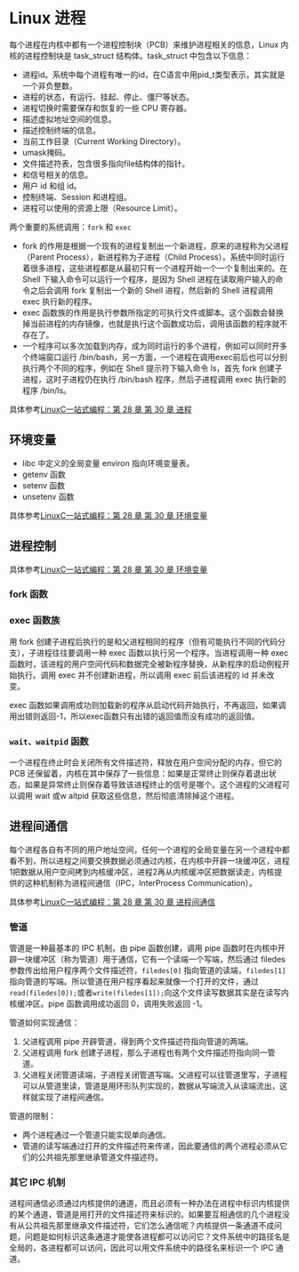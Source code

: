 # Linux 进程

每个进程在内核中都有一个进程控制块（PCB）来维护进程相关的信息，Linux 内核的进程控制块是 task_struct 结构体。task_struct 中包含以下信息：

- 进程id。系统中每个进程有唯一的id，在C语言中用pid_t类型表示，其实就是一个非负整数。
- 进程的状态，有运行、挂起、停止、僵尸等状态。
- 进程切换时需要保存和恢复的一些 CPU 寄存器。
- 描述虚拟地址空间的信息。
- 描述控制终端的信息。
- 当前工作目录（Current Working Directory）。
- umask掩码。
- 文件描述符表，包含很多指向file结构体的指针。
- 和信号相关的信息。
- 用户 id 和组 id。
- 控制终端、Session 和进程组。
- 进程可以使用的资源上限（Resource Limit）。

两个重要的系统调用：`fork` 和 `exec`

- fork 的作用是根据一个现有的进程复制出一个新进程，原来的进程称为父进程（Parent Process），新进程称为子进程（Child Process）。系统中同时运行着很多进程，这些进程都是从最初只有一个进程开始一个一个复制出来的。在 Shell 下输入命令可以运行一个程序，是因为 Shell 进程在读取用户输入的命令之后会调用 fork 复制出一个新的 Shell 进程，然后新的 Shell 进程调用 exec 执行新的程序。
- exec 函数族的作用是执行参数所指定的可执行文件或脚本。这个函数会替换掉当前进程的内存镜像，也就是执行这个函数成功后，调用该函数的程序就不存在了。
- 一个程序可以多次加载到内存，成为同时运行的多个进程，例如可以同时开多个终端窗口运行 /bin/bash，另一方面，一个进程在调用exec前后也可以分别执行两个不同的程序，例如在 Shell 提示符下输入命令 ls，首先 fork 创建子进程，这时子进程仍在执行 /bin/bash 程序，然后子进程调用 exec 执行新的程序 /bin/ls。

具体参考[LinuxC一站式编程：第 28 章 第 30 章 进程](https://akaedu.github.io/book/ch30s01.html)

## 环境变量

- libc 中定义的全局变量 environ 指向环境变量表。
- getenv 函数
- setenv 函数
- unsetenv 函数

具体参考[LinuxC一站式编程：第 28 章 第 30 章 环境变量](https://akaedu.github.io/book/ch30s02.html)

## 进程控制

具体参考[LinuxC一站式编程：第 28 章 第 30 章 环境变量](https://akaedu.github.io/book/ch30s03.html)

### fork 函数

### exec 函数族

用 fork 创建子进程后执行的是和父进程相同的程序（但有可能执行不同的代码分支），子进程往往要调用一种 exec 函数以执行另一个程序。当进程调用一种 exec 函数时，该进程的用户空间代码和数据完全被新程序替换，从新程序的启动例程开始执行。调用 exec 并不创建新进程，所以调用 exec 前后该进程的 id 并未改变。

exec 函数如果调用成功则加载新的程序从启动代码开始执行，不再返回，如果调用出错则返回-1，所以exec函数只有出错的返回值而没有成功的返回值。

### `wait、waitpid` 函数

一个进程在终止时会关闭所有文件描述符，释放在用户空间分配的内存，但它的 PCB 还保留着，内核在其中保存了一些信息：如果是正常终止则保存着退出状态，如果是异常终止则保存着导致该进程终止的信号是哪个。这个进程的父进程可以调用 wait 或w aitpid 获取这些信息，然后彻底清除掉这个进程。

## 进程间通信

每个进程各自有不同的用户地址空间，任何一个进程的全局变量在另一个进程中都看不到，所以进程之间要交换数据必须通过内核，在内核中开辟一块缓冲区，进程1把数据从用户空间拷到内核缓冲区，进程2再从内核缓冲区把数据读走，内核提供的这种机制称为进程间通信（IPC，InterProcess Communication）。

具体参考[LinuxC一站式编程：第 28 章 第 30 章 进程间通信](https://akaedu.github.io/book/ch30s04.html)

### 管道

管道是一种最基本的 IPC 机制，由 pipe 函数创建，调用 pipe 函数时在内核中开辟一块缓冲区（称为管道）用于通信，它有一个读端一个写端，然后通过 filedes 参数传出给用户程序两个文件描述符，`filedes[0]` 指向管道的读端，`filedes[1]` 指向管道的写端。所以管道在用户程序看起来就像一个打开的文件，通过`read(filedes[0]);`或者`write(filedes[1]);`向这个文件读写数据其实是在读写内核缓冲区。pipe 函数调用成功返回 0，调用失败返回 -1。

管道如何实现通信：

1. 父进程调用 pipe 开辟管道，得到两个文件描述符指向管道的两端。
2. 父进程调用 fork 创建子进程，那么子进程也有两个文件描述符指向同一管道。
3. 父进程关闭管道读端，子进程关闭管道写端。父进程可以往管道里写，子进程可以从管道里读，管道是用环形队列实现的，数据从写端流入从读端流出，这样就实现了进程间通信。

管道的限制：

- 两个进程通过一个管道只能实现单向通信。
- 管道的读写端通过打开的文件描述符来传递，因此要通信的两个进程必须从它们的公共祖先那里继承管道文件描述符。

### 其它 IPC 机制

进程间通信必须通过内核提供的通道，而且必须有一种办法在进程中标识内核提供的某个通道，管道是用打开的文件描述符来标识的。如果要互相通信的几个进程没有从公共祖先那里继承文件描述符，它们怎么通信呢？内核提供一条通道不成问题，问题是如何标识这条通道才能使各进程都可以访问它？文件系统中的路径名是全局的，各进程都可以访问，因此可以用文件系统中的路径名来标识一个 IPC 通道。

